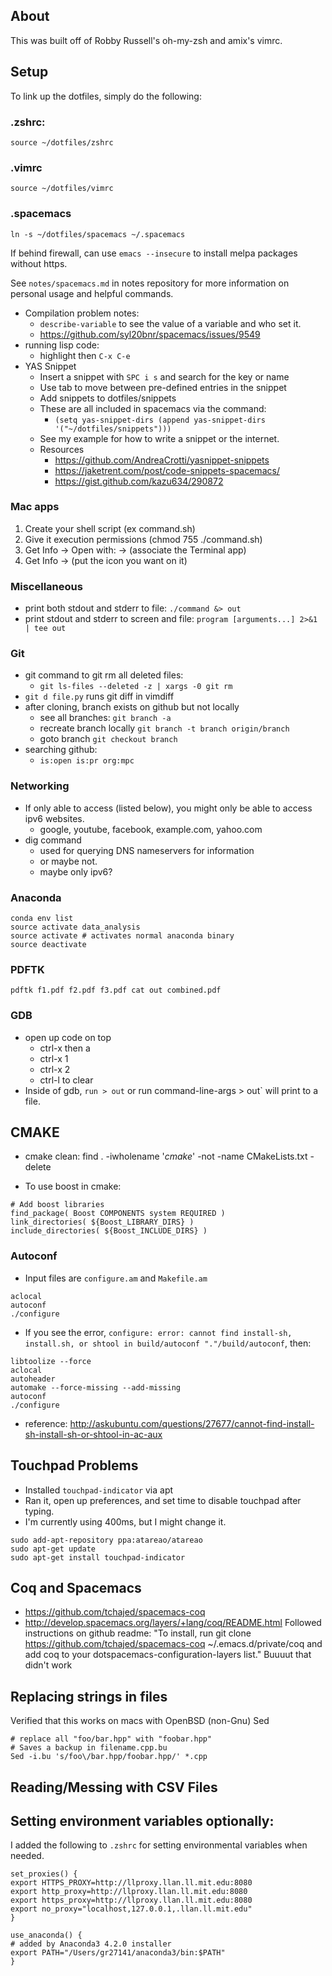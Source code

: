 ## About
This was built off of Robby Russell's oh-my-zsh and amix's vimrc.

## Setup
To link up the dotfiles, simply do the following:

### .zshrc:
```
source ~/dotfiles/zshrc
```
### .vimrc
```
source ~/dotfiles/vimrc
```

### .spacemacs
```
ln -s ~/dotfiles/spacemacs ~/.spacemacs
```

If behind firewall, can use `emacs --insecure` to install melpa packages without https.

See `notes/spacemacs.md` in notes repository for more information on personal usage and helpful commands.

- Compilation problem notes:
  - `describe-variable` to see the value of a variable and who set it.
  - https://github.com/syl20bnr/spacemacs/issues/9549
- running lisp code:
  - highlight then `C-x C-e`
- YAS Snippet
  - Insert a snippet with `SPC i s` and search for the key or name
  - Use tab to move between pre-defined entries in the snippet
  - Add snippets to dotfiles/snippets
  - These are all included in spacemacs via the command:
    - `(setq yas-snippet-dirs (append yas-snippet-dirs
                                   '("~/dotfiles/snippets")))`
  - See my example for how to write a snippet or the internet.
  - Resources
    - https://github.com/AndreaCrotti/yasnippet-snippets
    - https://jaketrent.com/post/code-snippets-spacemacs/
    - https://gist.github.com/kazu634/290872

### Mac apps

1. Create your shell script (ex command.sh)
2. Give it execution permissions (chmod 755 ./command.sh)
3. Get Info -> Open with: -> (associate the Terminal app)
4. Get Info -> (put the icon you want on it)

### Miscellaneous
- print both stdout and stderr to file: `./command &> out`
- print stdout and stderr to screen and file: `program [arguments...] 2>&1 | tee out`

### Git
- git command to git rm all deleted files:
    - `git ls-files --deleted -z | xargs -0 git rm`
- `git d file.py` runs git diff in vimdiff
- after cloning, branch exists on github but not locally
    - see all branches: `git branch -a`
    - recreate branch locally `git branch -t branch origin/branch`
    - goto branch `git checkout branch`
- searching github:
    - `is:open is:pr org:mpc`

### Networking
- If only able to access (listed below), you might only be able to access ipv6 websites.
    - google, youtube, facebook, example.com, yahoo.com
- dig command
    - used for querying DNS nameservers for information
    - or maybe not.
    - maybe only ipv6?

### Anaconda
```
conda env list
source activate data_analysis
source activate # activates normal anaconda binary
source deactivate
```

### PDFTK
```
pdftk f1.pdf f2.pdf f3.pdf cat out combined.pdf
```

### GDB
- open up code on top
    - ctrl-x then a 
    - ctrl-x 1
    - ctrl-x 2
    - ctrl-l to clear
- Inside of gdb, `run > out` or run command-line-args > out` will print to a file.

##  CMAKE
- cmake clean: 
find . -iwholename '*cmake*' -not -name CMakeLists.txt -delete

- To use boost in cmake:
```
# Add boost libraries
find_package( Boost COMPONENTS system REQUIRED )
link_directories( ${Boost_LIBRARY_DIRS} )
include_directories( ${Boost_INCLUDE_DIRS} )
```

### Autoconf
- Input files are `configure.am` and `Makefile.am`

```
aclocal
autoconf
./configure
```

- If you see the error, `configure: error: cannot find install-sh, install.sh, or shtool in build/autoconf "."/build/autoconf`, then:

```
libtoolize --force
aclocal
autoheader
automake --force-missing --add-missing
autoconf
./configure
```

- reference: http://askubuntu.com/questions/27677/cannot-find-install-sh-install-sh-or-shtool-in-ac-aux

## Touchpad Problems
- Installed `touchpad-indicator` via apt
- Ran it, open up preferences, and set time to disable touchpad after typing.
- I'm currently using 400ms, but I might change it.

```
sudo add-apt-repository ppa:atareao/atareao
sudo apt-get update
sudo apt-get install touchpad-indicator
```

## Coq and Spacemacs
- https://github.com/tchajed/spacemacs-coq
- http://develop.spacemacs.org/layers/+lang/coq/README.html
Followed instructions on github readme: "To install, run git clone https://github.com/tchajed/spacemacs-coq ~/.emacs.d/private/coq and add coq to your dotspacemacs-configuration-layers list."
Buuuut that didn't work

## Replacing strings in files

Verified that this works on macs with OpenBSD (non-Gnu) Sed
```
# replace all "foo/bar.hpp" with "foobar.hpp"
# Saves a backup in filename.cpp.bu
Sed -i.bu 's/foo\/bar.hpp/foobar.hpp/' *.cpp
```

## Reading/Messing with CSV Files

## Setting environment variables optionally:
I added the following to `.zshrc` for setting environmental variables when needed.

```
set_proxies() {
export HTTPS_PROXY=http://llproxy.llan.ll.mit.edu:8080
export http_proxy=http://llproxy.llan.ll.mit.edu:8080
export https_proxy=http://llproxy.llan.ll.mit.edu:8080
export no_proxy="localhost,127.0.0.1,.llan.ll.mit.edu"
}

use_anaconda() {
# added by Anaconda3 4.2.0 installer
export PATH="/Users/gr27141/anaconda3/bin:$PATH"
}
```



